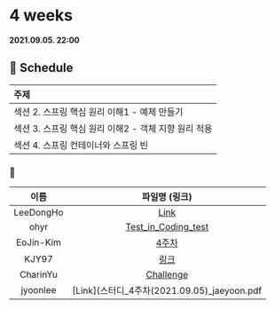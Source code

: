 # 4 weeks 
**2021.09.05. 22:00**

## :calendar: Schedule
|주제|
|:--|
|섹션 2. 스프링 핵심 원리 이해1 - 예제 만들기|
|섹션 3. 스프링 핵심 원리 이해2 - 객체 지향 원리 적용|
|섹션 4. 스프링 컨테이너와 스프링 빈|

### :speech_balloon:
|이름|파일명 (링크)|
|:--:|:--:|
|LeeDongHo|[Link](Spring_Bean.pdf)|
|ohyr|[Test_in_Coding_test](https://thread-candytuft-868.notion.site/4-2021-09-05-f6db5e2a634f412e8fa3da04adba753c)|
|EoJin-Kim|[4주차](스프링%204주차.pptx)|
|KJY97|[링크](스터디_4주차(2021.09.05).pdf)|
|CharinYu|[Challenge](chaerin_210905_spring_week_4.pdf)|
|jyoonlee|[Link](스터디_4주차(2021.09.05)_jaeyoon.pdf|

